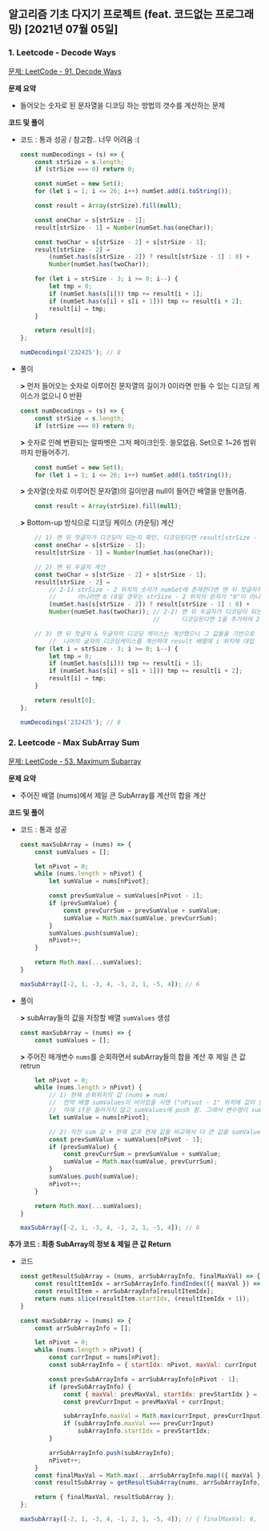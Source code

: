 ## 알고리즘 기초 다지기 프로젝트 (feat. 코드없는 프로그래밍) [2021년 07월 05일]

### **1.** Leetcode - Decode Ways

[문제: LeetCode - 91. Decode Ways](https://leetcode.com/problems/decode-ways/)

**문제 요약**

-   들어오는 숫자로 된 문자열을 디코딩 하는 방법의 갯수를 계산하는 문제

**코드 및 풀이**

-   코드 : 통과 성공 / 참고함.. 너무 어려움 :(

    ```js
    const numDecodings = (s) => {
        const strSize = s.length;
        if (strSize === 0) return 0;

        const numSet = new Set();
        for (let i = 1; i <= 26; i++) numSet.add(i.toString());

        const result = Array(strSize).fill(null);

        const oneChar = s[strSize - 1];
        result[strSize - 1] = Number(numSet.has(oneChar));

        const twoChar = s[strSize - 2] + s[strSize - 1];
        result[strSize - 2] =
            (numSet.has(s[strSize - 2]) ? result[strSize - 1] : 0) +
            Number(numSet.has(twoChar));

        for (let i = strSize - 3; i >= 0; i--) {
            let tmp = 0;
            if (numSet.has(s[i])) tmp += result[i + 1];
            if (numSet.has(s[i] + s[i + 1])) tmp += result[i + 2];
            result[i] = tmp;
        }

        return result[0];
    };

    numDecodings('232425'); // 8
    ```

-   풀이

    **>** 먼저 들어오는 숫자로 이루어진 문자열의 길이가 0이라면 만들 수 있는 디코딩 케이스가 없으니 0 반환
    ```js
    const numDecodings = (s) => {
        const strSize = s.length;
        if (strSize === 0) return 0;
    ```

    **>** 숫자로 인해 변환되는 알파벳은 그저 페이크인듯. 쓸모없음. Set으로 1~26 범위까지 만들어주기.
    ```js
        const numSet = new Set();
        for (let i = 1; i <= 26; i++) numSet.add(i.toString());
    ```

    **>** 숫자열(숫자로 이루어진 문자열)의 길이만큼 null이 들어간 배열을 만들어줌.
    ```js
        const result = Array(strSize).fill(null);
    ```

    **>** Bottom-up 방식으로 디코딩 케이스 (카운팅) 계산
    ```js
        // 1) 맨 뒤 첫글자가 디코딩이 되는지 확인. 디코딩된다면 result[strSize - 1] 위치의 값에 1 대입.
        const oneChar = s[strSize - 1];
        result[strSize - 1] = Number(numSet.has(oneChar));

        // 2) 맨 뒤 두글자 계산
        const twoChar = s[strSize - 2] + s[strSize - 1];
        result[strSize - 2] =
            // 2-1) strSize - 2 위치의 숫자가 numSet에 존재한다면 맨 뒤 첫글자의 디코딩 케이스 값을 대입. 
            //      아니라면 0 (0일 경우는 strSize - 2 위치의 문자가 "0"이 아니라면 해당됨)
            (numSet.has(s[strSize - 2]) ? result[strSize - 1] : 0) +
            Number(numSet.has(twoChar)); // 2-2) 맨 뒤 두글자가 디코딩이 되는지 확인.
                                         //      디코딩된다면 1을 추가하여 2-1) 의 값과 더하여 result[strSize - 2]에 대입.

        // 3) 맨 뒤 첫글자 & 두글자의 디코딩 케이스는 계산했으니 그 값들을 기반으로
            //  나머지 글자의 디코딩케이스를 계산하여 result 배열에 i 위치에 대입
        for (let i = strSize - 3; i >= 0; i--) {
            let tmp = 0;
            if (numSet.has(s[i])) tmp += result[i + 1];
            if (numSet.has(s[i] + s[i + 1])) tmp += result[i + 2];
            result[i] = tmp;
        }

        return result[0];
    };

    numDecodings('232425'); // 8
    ```

### **2.** Leetcode - Max SubArray Sum

[문제: LeetCode - 53. Maximum Subarray](https://leetcode.com/problems/maximum-subarray/)

**문제 요약**

-   주어진 배열 (nums)에서 제일 큰 SubArray를 계산의 합을 계산

**코드 및 풀이**

-   코드 : 통과 성공

    ```js
    const maxSubArray = (nums) => {
        const sumValues = [];

        let nPivot = 0;
        while (nums.length > nPivot) {
            let sumValue = nums[nPivot];

            const prevSumValue = sumValues[nPivot - 1];
            if (prevSumValue) {
                const prevCurrSum = prevSumValue + sumValue;
                sumValue = Math.max(sumValue, prevCurrSum);
            }
            sumValues.push(sumValue);
            nPivot++;
        }

        return Math.max(...sumValues);
    }

    maxSubArray([-2, 1, -3, 4, -1, 2, 1, -5, 4]); // 6
    ```

-   풀이

    **>** subArray들의 값을 저장할 배열 `sumValues` 생성
    ```js
    const maxSubArray = (nums) => {
        const sumValues = [];
    ```

    **>** 주어진 매개변수 `nums`를 순회하면서 subArray들의 합을 계산 후 제일 큰 값 retrun
    ```js
        let nPivot = 0;
        while (nums.length > nPivot) {
            // 1) 현재 순회위치의 값 (nums ▶ num)
            //  만약 배열 sumValues이 비어있을 시엔 ("nPivot - 1" 위치에 값이 없을 때) 
            //  아래 if문 들어가지 않고 sumValues에 push 함. 그래서 변수명이 sumValue
            let sumValue = nums[nPivot];

            // 2) 직전 sum 값 + 현재 값과 현재 값을 비교해서 더 큰 값을 sumValue로 확정!
            const prevSumValue = sumValues[nPivot - 1];
            if (prevSumValue) {
                const prevCurrSum = prevSumValue + sumValue;
                sumValue = Math.max(sumValue, prevCurrSum);
            }
            sumValues.push(sumValue);
            nPivot++;
        }

        return Math.max(...sumValues);
    }

    maxSubArray([-2, 1, -3, 4, -1, 2, 1, -5, 4]); // 6
    ```

**추가 코드 : 최종 SubArray의 정보 & 제일 큰 값 Return**

-   코드

    ```js
    const getResultSubArray = (nums, arrSubArrayInfo, finalMaxVal) => {
        const resultItemIdx = arrSubArrayInfo.findIndex(({ maxVal }) => maxVal === finalMaxVal);
        const resultItem = arrSubArrayInfo[resultItemIdx];
        return nums.slice(resultItem.startIdx, (resultItemIdx + 1));
    }

    const maxSubArray = (nums) => {
        const arrSubArrayInfo = [];

        let nPivot = 0;
        while (nums.length > nPivot) {
            const currInput = nums[nPivot];
            const subArrayInfo = { startIdx: nPivot, maxVal: currInput };

            const prevSubArrayInfo = arrSubArrayInfo[nPivot - 1];
            if (prevSubArrayInfo) {
                const { maxVal: prevMaxVal, startIdx: prevStartIdx } = prevSubArrayInfo;
                const prevCurrInput = prevMaxVal + currInput;

                subArrayInfo.maxVal = Math.max(currInput, prevCurrInput);
                if (subArrayInfo.maxVal === prevCurrInput)
                    subArrayInfo.startIdx = prevStartIdx;
            }

            arrSubArrayInfo.push(subArrayInfo);
            nPivot++;
        }
        const finalMaxVal = Math.max(...arrSubArrayInfo.map(({ maxVal }) => maxVal));
        const resultSubArray = getResultSubArray(nums, arrSubArrayInfo, finalMaxVal);

        return { finalMaxVal, resultSubArray };
    };

    maxSubArray([-2, 1, -3, 4, -1, 2, 1, -5, 4]); // { finalMaxVal: 6, resultSubArray: [4,-1,2,1] }
    ```